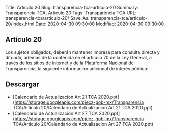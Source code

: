 Title: Artículo 20
Slug: transparencia-tca-articulo-20
Summary: Transparencia TCA, Artículo 20
Tags: Transparencia TCA
URL: transparencia-tca/articulo-20/
Save_As: transparencia-tca/articulo-20/index.html
Date: 2020-04-30 09:30:00
Modified: 2020-04-30 09:30:00


## Artículo 20

Los sujetos obligados, deberán mantener impresa para consulta directa y difundir, además de la contenida en el artículo 70 de la Ley General, a través de los sitios de internet y de la Plataforma Nacional de Transparencia, la siguiente información adicional de interés público:



## Descargar


* [Calendario de Actualizacion Art 21 TCA 2020.ppt](https://storage.googleapis.com/pjecz-gob-mx/Transparencia TCA/Artículo 20/Calendario de Actualizacion Art 21 TCA 2020.ppt)
* [Calendario de Actualizacion Art 27 TCA 2020.ppt](https://storage.googleapis.com/pjecz-gob-mx/Transparencia TCA/Artículo 20/Calendario de Actualizacion Art 27 TCA 2020.ppt)


